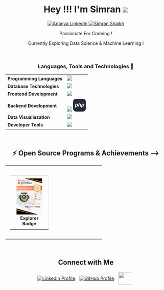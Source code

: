 <h1 align="center"> Hey !!! I'm Simran <img src="https://media.giphy.com/media/hvRJCLFzcasrR4ia7z/giphy.gif" width="25px"></h1>
<p align="center"> 
  <a href="https://www.linkedin.com/in/simran-shaikh-39207a23b/"> 
    <img src="https://img.shields.io/badge/linkedin-%230077B5.svg?&style=for-the-badge&logo=linkedin&logoColor=white" alt="Ananya LinkedIn" height='20' width='90'/>
  </a>
  <a href="https://github.com/SimranShaikh20"> 
    <img src="https://img.shields.io/static/v1?message=GitHub&style=for-the-badge&logo=github&&logoColor=white&label=%20" alt="Simran Shaikh" height='20' width='80'/>  
  </a>
</p>

<div align="center" width="50%">
  <p> Passionate For Codeing ! </p>
  <p>Currently Exploring Data Science & Machine Learning !</p>
  <!-- <img src="https://github.com/ananyag309/ananyag309/blob/main/69b39f6dab8b07dc4b1e5039054b9f50.gif" href="https://github.com/sp-xd" alt="CoDiNg RocKs"  width="60%"/>
  <br> -->


<br>
<h3> Languages, Tools and Technologies 🚀 </h3>
<table>
    <tr>
    <td><strong>Programming Languages</strong></td>
    <td><img height=40 src = "https://skillicons.dev/icons?i=cpp,c,java,python&theme=dark"></td>
</tr>
<tr>
    <td><strong>Database Technologies</strong></td>
    <td><img height=40 src = "https://skillicons.dev/icons?i=mysql&theme=dark"></td>
</tr>
<tr>
    <td><strong>Frontend Development</strong></td>
    <td><img height=40 src = "https://skillicons.dev/icons?i=html,css,js" ></td>
  
</tr>
<tr>
    <td><strong>Backend Development</strong></td>
    <td><img height=40 src = "https://skillicons.dev/icons?i=nodejs&theme=dark">
     <img height=40 src="https://github.com/tandpfun/skill-icons/blob/main/icons/PHP-Dark.svg">
    </td>
</tr>

<tr>
    <td><strong>Data Visualiazation </strong></td>
    <td><img height=40 src = "C:\Users\Admin\Desktop\Project1\SimranShaikh20\image.png"></td>
</tr>

<tr>
    <td><strong>Developer Tools</strong></td>
    <td><img height=40 src = "https://skillicons.dev/icons?i=git,github&theme=dark"></td>
</tr>

</table>
<br>

## :zap: Open Source Programs & Achievements -->
 
<div align="center">
  <table>
    <tr align="center">
      <td style="padding: 15px;" valign="top" width="50%">
        <table>
          <tr align="center">
            <td style="border-right: 1px solid #dddddd; padding: 10px;" width="100">
              <img src="Simran_main/Share Badge.png" alt="Explorer Badge" width="80" />
              <br>
              <strong>Explorer Badge</strong>
            </td>
          </tr>
        </table>
      </td>
    </tr>
  </table>
</div>

<br>




<!-- Connect with Me Section -->
<h2 align="center">Connect with Me</h2>

<a href="https://www.linkedin.com/in/simran-shaikh-39207a23b/" target="_blank" style="margin-right: 10px;">
  <img align="center" src="https://raw.githubusercontent.com/rahuldkjain/github-profile-readme-generator/master/src/images/icons/Social/linked-in-alt.svg" alt="LinkedIn Profile" height="40" width="40" />
</a>

<a href="https://github.com/SimranShaikh20" target="_blank" style="margin-right: 10px;">
  <img align="center" src="https://github.githubassets.com/images/modules/logos_page/GitHub-Mark.png" alt="GitHub Profile" height="40" width="40" />
</a>

<a href="https://www.cloudskillsboost.google/public_profiles/647c32b6-a2fb-4655-a789-0128defd092f" target="_blank" style="margin-right: 10px;"> 
  <img align="center" src="https://www.vectorlogo.zone/logos/google_cloud/google_cloud-icon.svg"  height="40" width="40" />  
</a>
<br>
<br>


